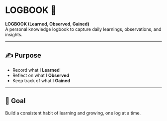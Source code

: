 # LOGBOOK 📖
**LOGBOOK (Learned, Observed, Gained)**  
A personal knowledge logbook to capture daily learnings, observations, and insights.

---

## ✍️ Purpose
- Record what I **Learned**
- Reflect on what I **Observed**
- Keep track of what I **Gained**

---

## 🚀 Goal
Build a consistent habit of learning and growing, one log at a time.
